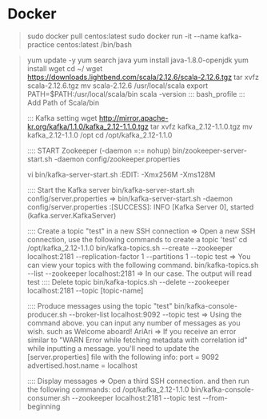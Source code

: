 # Docker

> sudo docker pull centos:latest
> sudo docker run -it --name kafka-practice centos:latest /bin/bash

> yum update -y
> yum search java
> yum install java-1.8.0-openjdk
> yum install wget
> cd ~/
> wget https://downloads.lightbend.com/scala/2.12.6/scala-2.12.6.tgz
> tar xvfz scala-2.12.6.tgz
> mv scala-2.12.6 /usr/local/scala
> export PATH=$PATH:/usr/local/scala/bin
> scala -version
> ::: bash_profile ::: Add Path of Scala/bin
>
> ::: Kafka setting
> wget http://mirror.apache-kr.org/kafka/1.1.0/kafka_2.12-1.1.0.tgz
> tar xvfz kafka_2.12-1.1.0.tgz
> mv kafka_2.12-1.1.0 /opt
> cd /opt/kafka_2.12-1.1.0
>
> :::: START Zookeeper (-daemon =:= nohup)
> bin/zookeeper-server-start.sh -daemon config/zookeeper.properties
>
> vi bin/kafka-server-start.sh
> :EDIT: -Xmx256M -Xms128M
>
> :::: Start the Kafka server
> bin/kafka-server-start.sh config/server.properties
> => bin/kafka-server-start.sh -daemon config/server.properties
> :[SUCCESS]: INFO [Kafka Server 0], started (kafka.server.KafkaServer)
>
> :::: Create a topic "test" in a new SSH connection
> => Open a new SSH connection, use the following commands to create a topic 'test'
> cd /opt/kafka_2.12-1.1.0
> bin/kafka-topics.sh --create --zookeeper localhost:2181 --replication-factor 1 --partitions 1 --topic test
> => You can view your topics with the following command.
> bin/kafka-topics.sh --list --zookeeper localhost:2181
> => In our case. The output will read
> test
> :::: Delete topic
> bin/kafka-topics.sh --delete --zookeeper localhost:2181 --topic [topic-name]
>
> :::: Produce messages using the topic "test"
> bin/kafka-console-producer.sh --broker-list localhost:9092 --topic test
> => Using the command above. you can input any number of messages as you wish. such as
> Welcome aboard!
> AriAri
> => If you receive an error similar to "WARN Error while fetching metadata with correlation id" while inputting a message. you'll need to update the [server.properties] file with the following info:
> port = 9092
> advertised.host.name = localhost
> 
> :::: Display messages
> => Open a third SSH connection. and then run the following commands:
> cd /opt/kafka_2.12-1.1.0
> bin/kafka-console-consumer.sh --zookeeper localhost:2181 --topic test --from-beginning
>
>

